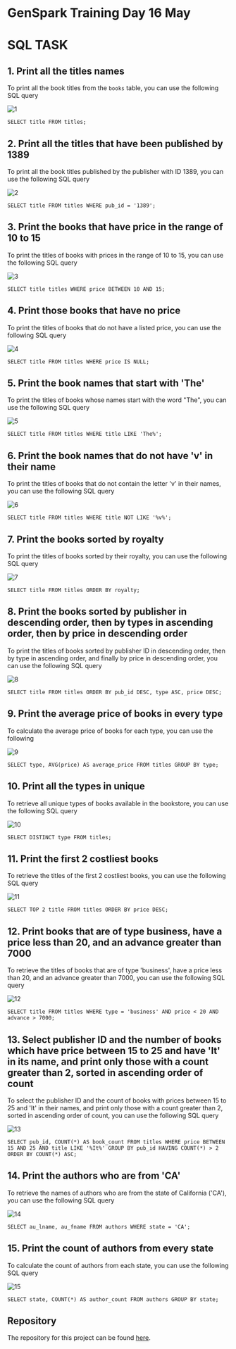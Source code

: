 # GenSpark Training Day 16 May

# SQL TASK

## 1. Print all the titles names

To print all the book titles from the `books` table, you can use the following SQL query

![1](https://github.com/kaxxsh/GenSpark/blob/main/Results/Day%2016/1.png)

```
SELECT title FROM titles;

```

## 2. Print all the titles that have been published by 1389

To print all the book titles published by the publisher with ID 1389, you can use the following SQL query

![2](https://github.com/kaxxsh/GenSpark/blob/main/Results/Day%2016/2.png)

```
SELECT title FROM titles WHERE pub_id = '1389';

```

## 3. Print the books that have price in the range of 10 to 15

To print the titles of books with prices in the range of 10 to 15, you can use the following SQL query

![3](https://github.com/kaxxsh/GenSpark/blob/main/Results/Day%2016/3.png)

```
SELECT title titles WHERE price BETWEEN 10 AND 15;

```

## 4. Print those books that have no price

To print the titles of books that do not have a listed price, you can use the following SQL query

![4](https://github.com/kaxxsh/GenSpark/blob/main/Results/Day%2016/4.png)

```
SELECT title FROM titles WHERE price IS NULL;

```

## 5. Print the book names that start with 'The'

To print the titles of books whose names start with the word "The", you can use the following SQL query

![5](https://github.com/kaxxsh/GenSpark/blob/main/Results/Day%2016/5.png)

```
SELECT title FROM titles WHERE title LIKE 'The%';

```

## 6. Print the book names that do not have 'v' in their name

To print the titles of books that do not contain the letter 'v' in their names, you can use the following SQL query

![6](https://github.com/kaxxsh/GenSpark/blob/main/Results/Day%2016/6.png)

```
SELECT title FROM titles WHERE title NOT LIKE '%v%';

```

## 7. Print the books sorted by royalty

To print the titles of books sorted by their royalty, you can use the following SQL query

![7](https://github.com/kaxxsh/GenSpark/blob/main/Results/Day%2016/7.png)

```
SELECT title FROM titles ORDER BY royalty;

```

## 8. Print the books sorted by publisher in descending order, then by types in ascending order, then by price in descending order

To print the titles of books sorted by publisher ID in descending order, then by type in ascending order, and finally by price in descending order, you can use the following SQL query

![8](https://github.com/kaxxsh/GenSpark/blob/main/Results/Day%2016/8.png)

```
SELECT title FROM titles ORDER BY pub_id DESC, type ASC, price DESC;

```

## 9. Print the average price of books in every type

To calculate the average price of books for each type, you can use the following

![9](https://github.com/kaxxsh/GenSpark/blob/main/Results/Day%2016/9.png)

```
SELECT type, AVG(price) AS average_price FROM titles GROUP BY type;

```

## 10. Print all the types in unique

To retrieve all unique types of books available in the bookstore, you can use the following SQL query

![10](https://github.com/kaxxsh/GenSpark/blob/main/Results/Day%2016/10.png)

```
SELECT DISTINCT type FROM titles;

```

## 11. Print the first 2 costliest books

To retrieve the titles of the first 2 costliest books, you can use the following SQL query

![11](https://github.com/kaxxsh/GenSpark/blob/main/Results/Day%2016/11.png)

```
SELECT TOP 2 title FROM titles ORDER BY price DESC;

```

## 12. Print books that are of type business, have a price less than 20, and an advance greater than 7000

To retrieve the titles of books that are of type 'business', have a price less than 20, and an advance greater than 7000, you can use the following SQL query

![12](https://github.com/kaxxsh/GenSpark/blob/main/Results/Day%2016/12.png)

```
SELECT title FROM titles WHERE type = 'business' AND price < 20 AND advance > 7000;

```

## 13. Select publisher ID and the number of books which have price between 15 to 25 and have 'It' in its name, and print only those with a count greater than 2, sorted in ascending order of count

To select the publisher ID and the count of books with prices between 15 to 25 and 'It' in their names, and print only those with a count greater than 2, sorted in ascending order of count, you can use the following SQL query

![13](https://github.com/kaxxsh/GenSpark/blob/main/Results/Day%2016/13.png)

```
SELECT pub_id, COUNT(*) AS book_count FROM titles WHERE price BETWEEN 15 AND 25 AND title LIKE '%It%' GROUP BY pub_id HAVING COUNT(*) > 2 ORDER BY COUNT(*) ASC;

```

## 14. Print the authors who are from 'CA'

To retrieve the names of authors who are from the state of California ('CA'), you can use the following SQL query

![14](https://github.com/kaxxsh/GenSpark/blob/main/Results/Day%2016/14.png)

```
SELECT au_lname, au_fname FROM authors WHERE state = 'CA';

```

## 15. Print the count of authors from every state

To calculate the count of authors from each state, you can use the following SQL query

![15](https://github.com/kaxxsh/GenSpark/blob/main/Results/Day%2016/15.png)

```
SELECT state, COUNT(*) AS author_count FROM authors GROUP BY state;

```

## Repository

The repository for this project can be found [here](https://github.com/gayat19/FSD09Apr2024).